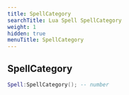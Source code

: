 ```yaml
---
title: SpellCategory
searchTitle: Lua Spell SpellCategory
weight: 1
hidden: true
menuTitle: SpellCategory
---
```

## SpellCategory
```lua
Spell:SpellCategory(); -- number
```